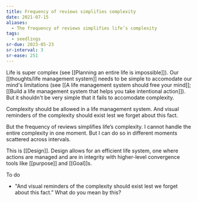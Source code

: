 ```yaml
---
title: Frequency of reviews simplifies complexity
date: 2021-07-15
aliases:
  - The frequency of reviews simplifies life’s complexity
tags:
  - seedlings
sr-due: 2023-05-23
sr-interval: 3
sr-ease: 251
---
```

Life is super complex (see [[Planning an entire life is impossible]]). Our [[thoughts/life management system]] needs to be simple to accomodate our mind's limitations (see [[A life management system should free your mind]]; [[Build a life management system that helps you take intentional action]]). But it shouldn't be very simple that it fails to accomodate complexity.

Complexity should be allowed in a life management system. And visual reminders of the complexity should exist lest we forget about this fact.

But the frequency of reviews simplifies life’s complexity. I cannot handle the entire complexity in one moment. But I can do so in different moments scattered across intervals.

This is [[Design]]. Design allows for an efficient life system, one where actions are managed and are in integrity with higher-level convergence tools like [[purpose]] and [[Goal]]s.

To do

- "And visual reminders of the complexity should exist lest we forget about this fact.” What do you mean by this?